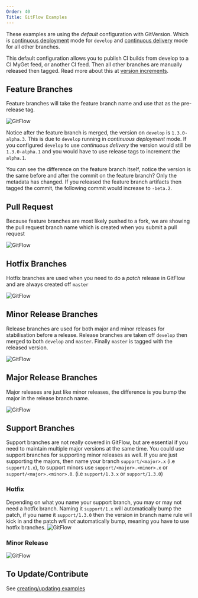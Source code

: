 ```yaml
---
Order: 40
Title: GitFlow Examples
---
```


These examples are using the *default* configuration with GitVersion. Which is
[continuous deployment](../reference/continuous-deployment.md) mode for
`develop` and [continuous delivery](../reference/continuous-delivery.md) mode
for all other branches.

This default configuration allows you to publish CI builds from develop to a CI
MyGet feed, or another CI feed. Then all other branches are manually released
then tagged. Read more about this at [version increments](../more-info/version-increments.md).

## Feature Branches

Feature branches will take the feature branch name and use that as the
pre-release tag.

![GitFlow](img/05119d0cd4ecaaefff94_feature-branch.png)

Notice after the feature branch is merged, the version on `develop` is
`1.3.0-alpha.3`. This is due to `develop` running in *continuous deployment*
mode. If you configured `develop` to use *continuous delivery* the version would
still be `1.3.0-alpha.1` and you would have to use release tags to increment the
`alpha.1`.

You can see the difference on the feature branch itself, notice the version is
the same before and after the commit on the feature branch? Only the metadata
has changed. If you released the feature branch artifacts then tagged the
commit, the following commit would increase to `-beta.2`.

## Pull Request

Because feature branches are most likely pushed to a fork, we are showing the
pull request branch name which is created when you submit a pull request

![GitFlow](img/09fdf46995b771f3164a_pull-request.png)

## Hotfix Branches

Hotfix branches are used when you need to do a *patch* release in GitFlow and
are always created off `master`

![GitFlow](img/f26ae57adbd9b74f74c4_hotfix.png)

## Minor Release Branches

Release branches are used for both major and minor releases for stabilisation
before a release. Release branches are taken off `develop` then merged to both
`develop` and `master`. Finally `master` is tagged with the released version.

![GitFlow](img/6d33d35a70a777608fa1_minor-release.png)

## Major Release Branches

Major releases are just like minor releases, the difference is you bump the
major in the release branch name.

![GitFlow](img/39f9d8b8b007c82f1f80_major-release.png)

## Support Branches

Support branches are not really covered in GitFlow, but are essential if you
need to maintain multiple major versions at the same time. You could use support
branches for supporting minor releases as well. If you are just supporting the
majors, then name your branch `support/<major>.x` (i.e `support/1.x`), to
support minors use `support/<major>.<minor>.x` or `support/<major>.<minor>.0`.
(i.e `support/1.3.x` or `support/1.3.0`)

### Hotfix

Depending on what you name your support branch, you may or may not need a hotfix
branch. Naming it `support/1.x` will automatically bump the patch, if you name
it `support/1.3.0` then the version in branch name rule will kick in and the
patch *will not* automatically bump, meaning you have to use hotfix branches.
![GitFlow](img/b035b8ca99bd34239518_support-hotfix.png)

### Minor Release

![GitFlow](img/2167fb1c4a5cf84edfd8_support-minor.png)

## To Update/Contribute

See [creating/updating examples](creating-updating-examples.md)

